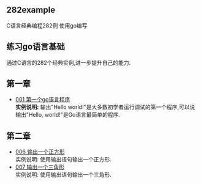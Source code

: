 ## 282example
C语言经典编程282例 使用go编写
## 练习go语言基础
通过C语言的282个经典实例,进一步提升自己的能力.
## 第一章
* [001 第一个go语言程序](https://github.com/CodyGuo/282example/blob/master/1chapter/001/main.go)</br>
  <B>实例说明:</B> 输出"Hello world!"是大多数初学者运行调试的第一个程序,可以说输出"Hello, world!"是Go语言最简单的程序.
## 第二章
* [006 输出一个正方形](https://github.com/CodyGuo/282example/blob/master/2chapter/006/main.go)</br>
  实例说明: 使用输出语句输出一个正方形.
* [007 输出一个三角形](https://github.com/CodyGuo/282example/blob/master/2chapter/007/main.go)</br>
  实例说明: 使用输出语句输出一个三角形.


